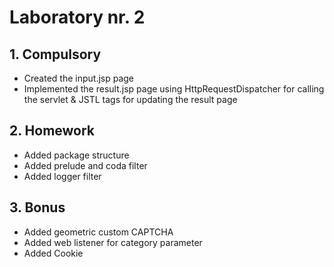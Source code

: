 # Laboratory nr. 2

## 1. Compulsory
- Created the input.jsp page
- Implemented the result.jsp page using HttpRequestDispatcher for calling the servlet & JSTL tags for updating the result page

## 2. Homework
- Added package structure
- Added prelude and coda filter
- Added logger filter

## 3. Bonus
- Added geometric custom CAPTCHA
- Added web listener for category parameter
- Added Cookie 